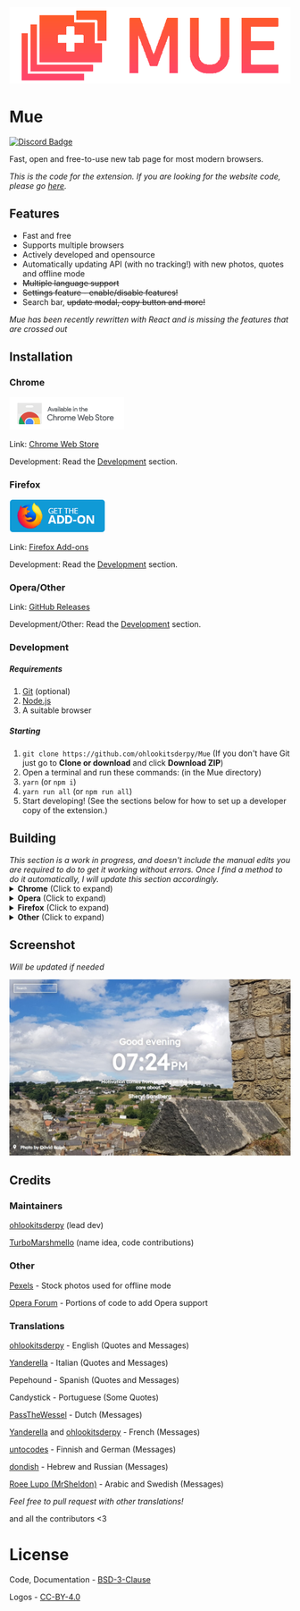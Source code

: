 ![Logo](assets/logo/logo_horizontal.png)

# Mue
[![Discord Badge](https://discordapp.com/api/guilds/336039472250748928/widget.png)](https://discord.gg/HJmmmTB)

Fast, open and free-to-use new tab page for most modern browsers.

*This is the code for the extension. If you are looking for the website code, please go [here](https://github.com/TurboMarshmello/muetab.xyz).*

## Features
* Fast and free
* Supports multiple browsers
* Actively developed and opensource
* Automatically updating API (with no tracking!) with new photos, quotes and offline mode
* ~~Multiple language support~~
* ~~Settings feature - enable/disable features!~~
* Search bar, ~~update modal, copy button and more!~~

*Mue has been recently rewritten with React and is missing the features that are crossed out*

## Installation
### Chrome
[![Chrome Web Store Logo](assets/chrome.png)](https://chrome.google.com/webstore/detail/mue/bngmbednanpcfochchhgbkookpiaiaid)

Link: [Chrome Web Store](https://chrome.google.com/webstore/detail/mue/bngmbednanpcfochchhgbkookpiaiaid)

Development: Read the [Development](#development) section.
### Firefox
[![Firefox Add-ons Logo](assets/firefox.png)](https://addons.mozilla.org/firefox/addon/mue)

Link: [Firefox Add-ons](https://addons.mozilla.org/firefox/addon/mue)

Development: Read the [Development](#development) section.
### Opera/Other
Link: [GitHub Releases](https://github.com/ohlookitsderpy/Mue/releases)

Development/Other: Read the [Development](#development) section.
### Development
##### Requirements
<ol>
  <li><a href='https://git-scm.com'>Git</a> (optional)</li>
  <li><a href='https://nodejs.org'>Node.js</a></li>
  <li>A suitable browser</li>
</ol>
<h5>Starting</h5>
<ol>
  <li> <code>git clone https://github.com/ohlookitsderpy/Mue</code> (If you don't have Git just go to <b>Clone or
      download</b> and click <b>Download ZIP</b>)
  <li> Open a terminal and run these commands: (in the Mue directory)
  <li> <code>yarn</code> (or <code>npm i</code>)
  <li> <code>yarn run all</code> (or <code>npm run all</code>)
  <li> Start developing! (See the sections below for how to set up a developer copy of the extension.)
</ol>
<h2>Building</h5>
<i>This section is a work in progress, and doesn't include the manual edits you are required to do to get it working without errors. 
Once I find a method to do it automatically, I will update this section accordingly.</i>
<details>
  <summary><b>Chrome</b> (Click to expand)</summary>
  <ol>
    <li> <code>yarn run build</code> (or <code>npm run build</code>)
    <li> Rename <code>manifest-chrome.json</code> in the "manfiest" folder to <code>manifest.json</code> in "build" (replace the one created by React)
    <li> Visit <code>chrome://extensions</code> in Chrome
    <li> Click <b>Load unpacked</b> (Make sure <b>Developer Mode</b> is on)
    <li> Go to the directory containing the built copy of Mue and click <b>ok</b>
    <li> Enjoy your new tab!
</details>
<details>
  <summary><b>Opera</b> (Click to expand)</summary>
  <ol>
    <li> <code>yarn run build</code> (or <code>npm run build</code>)
    <li> Rename <code>manifest-opera.json</code> in the "manfiest" folder to <code>manifest.json</code> in "build" (replace the one created by React)
    <li> Visit <code>about://extensions</code> in Opera
    <li> Click <b>Load unpacked extension...</b> (Make sure <b>Developer Mode</b> is on)
    <li> Go to the directory containing Mue and click <b>ok</b>
    <li> Enjoy your new tab!
</details>
<details>
  <summary><b>Firefox</b> (Click to expand)</summary>
  <i>Note: I'm currently trying to find a better method to do this, but this works for now.</i>
  <ol>
    <li> <code>yarn run build</code> (or <code>npm run build</code>)
    <li> Rename <code>manifest-firefox.json</code> in the "manfiest" folder to <code>manifest.json</code> in "build" (replace the one created by React) 
    <li> Move <code>manifest/background-opera.js</code> to <code>build/background-opera.js</code>   
    <li> Visit <code>about:debugging#addons</code> in Firefox
    <li> Click <b>Load Temporary Add-on</b>
    <li> Go to the directory containing Mue and click on the <b>manifest.json</b>
    <li> Enjoy your new tab!
  </ol>
</details>
<details>
  <summary><b>Other</b> (Click to expand)</summary>
  <i>Note: To get the full new tab experience, set your browser to open the <code>index.html</code> on startup and tab open!</i>
    <ol>
      <li> Open the <code>index.html</code> in your browser
      <li> Enjoy your new tab!
    </ol>
</details>

## Screenshot
*Will be updated if needed*

![Screenshot](assets/screenshot.jpg)

## Credits
### Maintainers
[ohlookitsderpy](https://github.com/ohlookitsderpy) (lead dev)

[TurboMarshmello](https://github.com/TurboMarshmello) (name idea, code contributions)

### Other
[Pexels](https://pexels.com) - Stock photos used for offline mode

[Opera Forum](https://forums.opera.com/topic/25046/how-to-disable-completely-the-speed-dial/14) - Portions of code to add Opera support

### Translations
[ohlookitsderpy](https://github.com/ohlookitsderpy) - English (Quotes and Messages)

[Yanderella](https://github.com/tomiedev) - Italian (Quotes and Messages)

Pepehound - Spanish (Quotes and Messages)

Candystick - Portuguese (Some Quotes)

[PassTheWessel](https://github.com/PassTheWessel) - Dutch (Messages)

[Yanderella](https://github.com/tomiedev) and [ohlookitsderpy](https://github.com/ohlookitsderpy) - French (Messages)

[untocodes](https://github.com/untocodes) - Finnish and German (Messages)

[dondish](https://github.com/dondish) - Hebrew and Russian (Messages)

[Roee Lupo (MrSheldon)](https://github.com/MrSheldon) - Arabic and Swedish (Messages)

*Feel free to pull request with other translations!*

and all the contributors <3

# License
Code, Documentation - [BSD-3-Clause](LICENSE)

Logos - [CC-BY-4.0](assets/logo/LICENSE)

